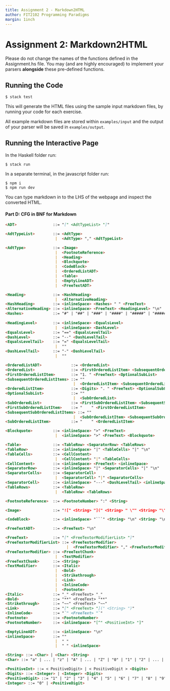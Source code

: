 ```yaml
---
title: Assignment 2 - Markdown2HTML
author: FIT2102 Programming Paradigms
margin: 1inch
---
```


# Assignment 2: Markdown2HTML

Please do not change the names of the functions defined in the Assignment.hs file. You may (and are highly encouraged) to implement your parsers **alongside** these pre-defined functions.

## Running the Code

```
$ stack test
```

This will generate the HTML files using the sample input markdown files, by running your code for each exercise.

All example markdown files are stored within `examples/input` and the output of your parser will be saved in `examples/output`.


## Running the Interactive Page

In the Haskell folder run:

```
$ stack run
```

In a separate terminal, in the javascript folder run:

```
$ npm i
$ npm run dev
```

You can type markdown in to the LHS of the webpage and inspect the converted HTML.


#### Part D: CFG in BNF for Markdown
```Markdown
<ADT>                ::= "[" <AdtTypeList> "]"

<AdtTypeList>        ::= <AdtType>
                      |  <AdtType> "," <AdtTypeList>

<AdtType>            ::= <Image>
                      |  <FootnoteReference>
                      |  <Heading>
                      |  <Blockquote>
                      |  <CodeBlock>
                      |  <OrderedListADT>
                      |  <Table>
                      |  <EmptyLineADT>
                      |  <FreeTextADT>

<Heading>            ::= <HashHeading>
                      |  <AlternativeHeading>
<HashHeading>        ::= <inlineSpace> <Hashes> " " <FreeText>
<AlternativeHeading> ::= <inlineSpace> <FreeText> <HeadingLevel> "\n"
<Hashes>             ::= "#" | "##" | "###" | "####" | "#####" | "######"
 
<HeadingLevel>       ::= <inlineSpace> <EqualsLevel>
                      |  <inlineSpace> <DashLevel>
<EqualsLevel>        ::= "==" <EqualsLevelTail>
<DashLevel>          ::= "--" <DashLevelTail>
<EqualsLevelTail>    ::= "=" <EqualsLevelTail>
                      |  ""
<DashLevelTail>      ::= "-" <DashLevelTail>
                      |  ""

<OrderedListADT>             ::= <OrderedList>
<OrderedList>                ::= <FirstOrderedListItem> <SubsequentOrderedListItems>
<FirstOrderedListItem>       ::= "1. " <FreeText> <OptionalSubList>
<SubsequentOrderedListItems> ::= ""
                              |  <OrderedListItem> <SubsequentOrderedListItems>
<OrderedListItem>            ::= <Digits> ". " <FreeText> <OptionalSubList>
<OptionalSubList>            ::= ""
                              |  <SubOrderedList>
<SubOrderedList>             ::= <FirstSubOrderedListItem> <SubsequentSubOrderedListItems>
<FirstSubOrderedListItem>    ::= "    " <FirstOrderedListItem>
<SubsequentSubOrderedListItems> ::= ""
                              |  <SubOrderedListItem> <SubsequentSubOrderedListItems>
<SubOrderedListItem>         ::= "    " <OrderedListItem>

<Blockquote>         ::= <inlineSpace> ">" <FreeText>
                      |  <inlineSpace> ">" <FreeText> <Blockquote>

<Table>              ::= <TableRow> <SeparatorRow> <TableRows>
<TableRow>           ::= <inlineSpace> "|" <TableCells> "|" "\n"
<TableCells>         ::= <CellContent>
                      |  <CellContent> "|" <TableCells>
<CellContent>        ::= <inlineSpace> <FreeText> <inlineSpace>
<SeparatorRow>       ::= <inlineSpace> "|" <SeparatorCells> "|" "\n"
<SeparatorCells>     ::= <SeparatorCell>
                      |  <SeparatorCell> "|" <SeparatorCells>
<SeparatorCell>      ::= <inlineSpace> "---" <DashLevelTail> <inlineSpace>
<TableRows>          ::= <TableRow>
                      |  <TableRow> <TableRows>

<FootnoteReference>  ::= <FootnoteNumber> ":" <String>

<Image>              ::= "![" <String> "](" <String> " \"" <String> "\")"

<CodeBlock>          ::= <inlineSpace> "```" <String> "\n" <String> "\n```\n" 

<FreeTextADT>        ::= <FreeText> "\n"

<FreeText>           ::= "[" <FreeTextorModifierList> "]"
<FreeTextorModifierList> ::= <FreeTextorModifier>
                           |  <FreeTextorModifier> "," <FreeTextorModifierList>
<FreeTextorModifier> ::= <FreeTextChunk>
                      |  <TextModifier>
<FreeTextChunk>      ::= <String>
<TextModifier>       ::= <Italic>
                      |  <Bold>
                      |  <Strikethrough>
                      |  <Link>
                      |  <InlineCode>
                      |  <Footnote>
<Italic>             ::= "_" <FreeText> "_"
<Bold>               ::= "**" <FreeText> "**"
<Strikethrough>      ::= "~~" <FreeText> "~~"
<Link>               ::= "[" <FreeText> "](" <String> ")"
<InlineCode>         ::= "`" <FreeText> "`"
<Footnote>           ::= <FootnoteNumber>
<FootnoteNumber>     ::= <inlineSpace> "[^" <PositiveInt> "]"

<EmptyLineADT>       ::= <inlineSpace> "\n"
<inlineSpace>        ::= ""
                      |  " "
                      |  " " <inlineSpace>

<String> ::= <Char> | <Char> <String>
<Char> ::= "a" | ... | "z" | "A" | ... | "Z" | "0" | "1" | "2" | ... | "9" | " " | "!" | ... | "~"

<PositiveInt> ::= < PositiveDigit> | < PositiveDigit > <Digits>
<Digits> ::= <Integer> | <Integer> <Digits>
<PositiveDigit> ::= "1" | "2" | "3" | "4" | "5" | "6" | "7" | "8" | "9"
<Integer> ::= "0" | <PositiveDigit>
```
